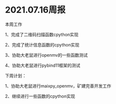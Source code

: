 # 2021.07.16周报

本周工作

1、完成了二维码扫描函数cpython实现

2、完成了统计信息函数的cpython实现

3、协助大老鼠进行openmv的一些函数测试

4、协助大老鼠进行pybind11框架的测试

下周计划：

1、协助大老鼠进行maixpy_openmv，矿建完善开发工作

2、继续进行一些函数的cpython实现

